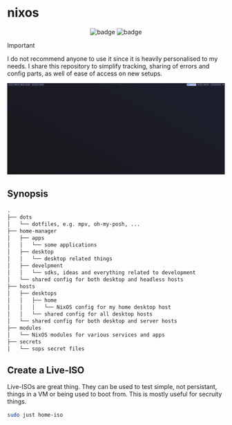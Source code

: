 # nixos

<div align="center">
    <img src="https://github.com/micartey/nixos/actions/workflows/flake-check.yml/badge.svg" alt="badge">
    <img src="https://github.com/micartey/nixos/actions/workflows/dead-code.yml/badge.svg" alt="badge">
</div>

> [!IMPORTANT]
> I do not recommend anyone to use it since it is heavily personalised to my needs.
> I share this repository to simplify tracking, sharing of errors and config parts, as well of ease of access on new setups.

![img](preview.png)

## Synopsis

```
.
├── dots
│   └── dotfiles, e.g. mpv, oh-my-posh, ...
├── home-manager
│   ├── apps
│   │   └── some applications
│   ├── desktop
│   │   └── desktop related things
│   ├── develpment
│   │   └── sdks, ideas and everything related to development
│   └── shared config for both desktop and headless hosts
├── hosts
│   ├── desktops
│   │   ├── home
│   │   │   └── NixOS config for my home desktop host
│   │   └── shared config for all desktop hosts
│   └── shared config for both desktop and server hosts
├── modules
│   └── NixOS modules for various services and apps
├── secrets
│   └── sops secret files
```

## Create a Live-ISO

Live-ISOs are great thing.
They can be used to test simple, not persistant, things in a VM or being used to boot from.
This is mostly useful for secruity things.

```bash
sudo just home-iso
```
